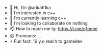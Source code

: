 - 👋 Hi, I’m @arikah1ka
- 👀 I’m interested in c++
- 🌱 I’m currently learning c++
- 💞️ I’m looking to collaborate on nothing
- 📫 How to reach me tg: https://t.me/q1onee
- 😄 Pronouns: ...
- ⚡ Fun fact: 16 y.o reach to gamedev

<!---
arikah1ka/arikah1ka is a ✨ special ✨ repository because its `README.md` (this file) appears on your GitHub profile.
You can click the Preview link to take a look at your changes.
--->
